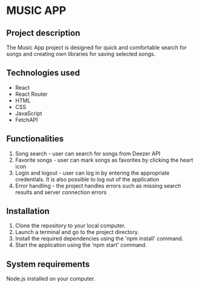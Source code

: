 # MUSIC APP

## Project description
The Music App project is designed for quick and comfortable search for songs and creating own libraries for saving selected songs.

## Technologies used
- React
- React Router
- HTML
- CSS
- JavaScript
- FetchAPI

## Functionalities
1. Song search - user can search for songs from Deezer API
2. Favorite songs - user can mark songs as favorites by clicking the heart icon
3. Login and logout - user can log in by entering the appropriate credentials. It is also possible to log out of the application
4. Error handling - the project handles errors such as missing search results and server connection errors

## Installation
1. Clone the repository to your local computer.
2. Launch a terminal and go to the project directory.
3. Install the required dependencies using the 'npm install' command.
4. Start the application using the 'npm start' command.

## System requirements
Node.js installed on your computer.
